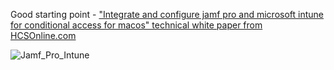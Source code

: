 Good starting point - ["Integrate and configure jamf pro and microsoft intune for conditional access for macos" technical white paper from HCSOnline.com](https://hcsonline.com/support/white-papers/integrate-and-configure-jamf-pro-and-microsoft-intune-for-conditional-access-for-macos)


![Jamf_Pro_Intune](https://user-images.githubusercontent.com/52809959/175905441-dc3647c4-8f63-4c58-86c6-290443cf7ce8.png)
